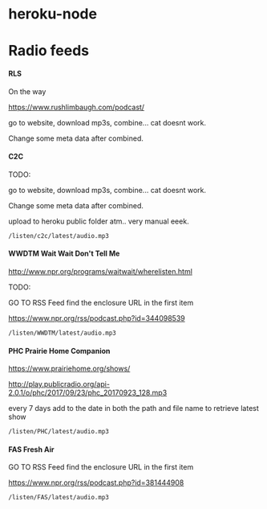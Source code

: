 heroku-node
===========


Radio feeds
===========

#### RLS

On the way

https://www.rushlimbaugh.com/podcast/ 

go to website, download mp3s, combine... cat doesnt work.

Change some meta data after combined.


#### C2C

TODO:

go to website, download mp3s, combine... cat doesnt work.

Change some meta data after combined.

upload to heroku public folder atm.. very manual eeek.

`/listen/c2c/latest/audio.mp3`

#### WWDTM Wait Wait Don't Tell Me
http://www.npr.org/programs/waitwait/wherelisten.html

TODO:

GO TO RSS Feed find the enclosure URL in the first item

https://www.npr.org/rss/podcast.php?id=344098539

`/listen/WWDTM/latest/audio.mp3`

#### PHC Prairie Home Companion

https://www.prairiehome.org/shows/

http://play.publicradio.org/api-2.0.1/o/phc/2017/09/23/phc_20170923_128.mp3

every 7 days add to the date in both the path and file name to retrieve latest show

`/listen/PHC/latest/audio.mp3`

#### FAS Fresh Air

GO TO RSS Feed find the enclosure URL in the first item

https://www.npr.org/rss/podcast.php?id=381444908

`/listen/FAS/latest/audio.mp3`
